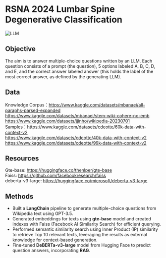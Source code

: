 # RSNA 2024 Lumbar Spine Degenerative Classification

![LLM](https://github.com/user-attachments/assets/be8f32cc-da26-4866-9d14-caf121cc2192)

## Objective
The aim is to answer multiple-choice questions written by an LLM. Each question consists of a prompt (the question), 5 options labeled A, B, C, D, and E, and the correct answer labeled answer (this holds the label of the most correct answer, as defined by the generating LLM).

## Data
Knowledge Corpus：https://www.kaggle.com/datasets/mbanaei/all-paraphs-parsed-expanded <br>
https://www.kaggle.com/datasets/mbanaei/stem-wiki-cohere-no-emb <br>
https://www.kaggle.com/datasets/jjinho/wikipedia-20230701 <br>
Samples：https://www.kaggle.com/datasets/cdeotte/60k-data-with-context-v2 <br>
https://www.kaggle.com/datasets/cdeotte/40k-data-with-context-v2 <br>
https://www.kaggle.com/datasets/cdeotte/99k-data-with-context-v2 <br>

## Resources
Gte-base: https://huggingface.co/thenlper/gte-base <br>
Faiss: https://github.com/facebookresearch/faiss <br>
deberta-v3-large: https://huggingface.co/microsoft/deberta-v3-large <br>

## Methods
-	Built a **LangChain** pipeline to generate multiple-choice questions from Wikipedia text using GPT-3.5.
-	Generated embeddings for texts using **gte-base** model and created indexes with Faiss (Facebook AI Similarity Search) for efficient querying.
-	Performed semantic similarity search using Inner Product (IP) similarity to retrieve Top 10 relevant texts, leveraging the results as external knowledge for context-based generation.
-	Fine-tuned **DeBERTa-v3-large** model from Hugging Face to predict question answers, incorporating **RAG**.
